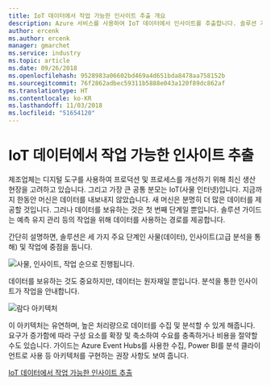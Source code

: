 ```yaml
---
title: IoT 데이터에서 작업 가능한 인사이트 추출 개요
description: Azure 서비스를 사용하여 IoT 데이터에서 인사이트를 추출합니다. 솔루션 가이드에 대한 개요.
author: ercenk
ms.author: ercenk
manager: gmarchet
ms.service: industry
ms.topic: article
ms.date: 09/26/2018
ms.openlocfilehash: 9528983a06602bd469a4d651bda8478aa758152b
ms.sourcegitcommit: 76f2862adbec59311b5888e043a120f89dc862af
ms.translationtype: HT
ms.contentlocale: ko-KR
ms.lasthandoff: 11/03/2018
ms.locfileid: "51654120"
---
```

# <a name="extracting-actionable-insights-from-iot-data"></a>IoT 데이터에서 작업 가능한 인사이트 추출

제조업체는 디지털 도구를 사용하여 프로덕션 및 프로세스를 개선하기 위해 최신 생산 현장을 고려하고 있습니다. 그리고 가장 큰 공통 분모는 IoT(사물 인터넷)입니다. 지금까지 한동안 머신은 데이터를 내보내지 않았습니다. 새 머신은 분명히 더 많은 데이터를 제공할 것입니다.
그러나 데이터를 보유하는 것은 첫 번째 단계일 뿐입니다. 솔루션 가이드는 예측 유지 관리 등의 작업을 위해 데이터를 사용하는 경로를 제공합니다.

간단히 설명하면, 솔루션은 세 가지 주요 단계인 사물(데이터), 인사이트(고급 분석을 통해) 및 작업에 중점을 둡니다.

![사물, 인사이트, 작업 순으로 진행됩니다.](assets/extracting-insights-from-iot/things-insights-actions.png)

데이터를 보유하는 것도 중요하지만, 데이터는 원자재일 뿐입니다. 분석을 통한 인사이트가 작업을 안내합니다.

![람다 아키텍처](assets/extracting-insights-from-iot/lambda-architecture.png)

이 아키텍처는 유연하며, 높은 처리량으로 데이터를 수집 및 분석할 수 있게 해줍니다. 요구가 증가함에 따라 구성 요소를 확장 및 축소하여 수요를 충족하거나 비용을 절약할 수도 있습니다. 가이드는 Azure Event Hubs를 사용한 수집, Power BI를 분석 클라이언트로 사용 등 아키텍처를 구현하는 권장 사항도 보여 줍니다.

[IoT 데이터에서 작업 가능한 인사이트 추출](./extracting-insights-from-iot-data.md)
